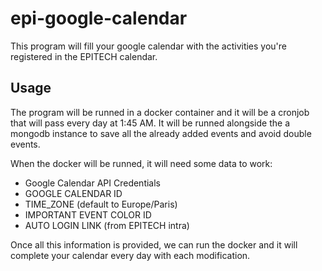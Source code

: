 # epi-google-calendar

This program will fill your google calendar with the activities you're registered in the EPITECH calendar.

## Usage

The program will be runned in a docker container and it will be a cronjob that will pass every day at 1:45 AM.
It will be runned alongside the a mongodb instance to save all the already added events and avoid double events.

When the docker will be runned, it will need some data to work:

- Google Calendar API Credentials
- GOOGLE CALENDAR ID
- TIME_ZONE (default to Europe/Paris)
- IMPORTANT EVENT COLOR ID
- AUTO LOGIN LINK (from EPITECH intra)

Once all this information is provided, we can run the docker and it will complete your calendar every day with each modification.